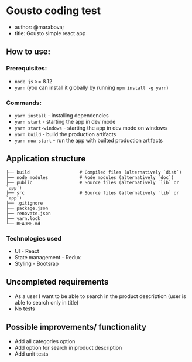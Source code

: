 # Gousto coding test

- author: @marabova;
- title: Gousto simple react app

## How to use:

### Prerequisites:

- `node js` >= 8.12
- `yarn` (you can install it globally by running `npm install -g yarn`)

### Commands:

- `yarn install` - installing dependencies
- `yarn start` - starting the app in dev mode
- `yarn start-windows` - starting the app in dev mode on windows
- `yarn build` - build the production artifacts
- `yarn now-start` - run the app with builted production artifacts

## Application structure

    ├── build                   # Compiled files (alternatively `dist`)
    ├── node_modules            # Node modules (alternatively `doc`)
    ├── public                  # Source files (alternatively `lib` or `app`)
    ├── src                     # Source files (alternatively `lib` or `app`)
    ├── .gitignore
    ├── package.json
    ├── renovate.json
    ├── yarn.lock
    └── README.md

### Technologies used

- UI - React
- State management - Redux
- Styling - Bootsrap

## Uncompleted requirements

- As a user I want to be able to search in the product description (user is able to search only in title)
- No tests

## Possible improvements/ functionality

- Add all categories option
- Add option for search in product description
- Add unit tests
